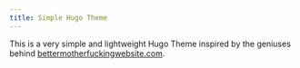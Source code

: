 ```yaml
---
title: Simple Hugo Theme
---
```


This is a very simple and lightweight Hugo Theme inspired by the geniuses behind [bettermotherfuckingwebsite.com](http://bettermotherfuckingwebsite.com/).
